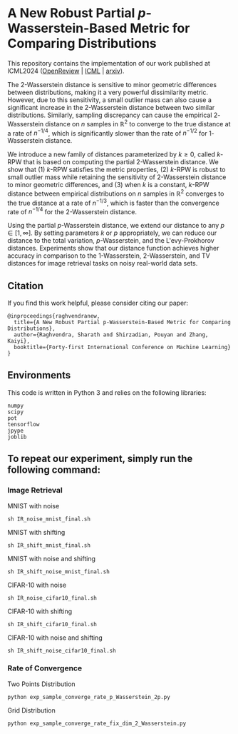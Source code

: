 # A New Robust Partial $p$-Wasserstein-Based Metric for Comparing Distributions

This repository contains the implementation of our work published at ICML2024 ([OpenReview](https://openreview.net/forum?id=opieUcKjPa) | [ICML](https://icml.cc/virtual/2024/poster/33067) | [arxiv](https://arxiv.org/abs/2405.03664)).

The $2$-Wasserstein distance is sensitive to minor geometric differences between distributions, making it a very powerful dissimilarity metric. However, due to this sensitivity, a small outlier mass can also cause a significant increase in the $2$-Wasserstein distance between two similar distributions. Similarly, sampling discrepancy can cause the empirical $2$-Wasserstein distance on $n$ samples in $\mathbb{R}^2$ to converge to the true distance at a rate of $n^{-1/4}$, which is significantly slower than the rate of $n^{-1/2}$ for $1$-Wasserstein distance.

We introduce a new family of distances parameterized by $k \ge 0$, called $k$-RPW that is based on computing the partial $2$-Wasserstein distance. We show that (1) $k$-RPW satisfies the metric properties, (2) $k$-RPW is robust to small outlier mass while retaining the sensitivity of $2$-Wasserstein distance to minor geometric differences, and (3) when $k$ is a constant, $k$-RPW distance between empirical distributions on $n$ samples in $\mathbb{R}^2$ converges to the true distance at a rate of $n^{-1/3}$, which is faster than the convergence rate of $n^{-1/4}$ for the $2$-Wasserstein distance.

Using the partial $p$-Wasserstein distance, we extend our distance to any $p \in [1,\infty]$.
By setting parameters $k$ or $p$ appropriately, we can reduce our distance to the total variation, $p$-Wasserstein, and the L\'evy-Prokhorov distances. Experiments show that our distance function achieves higher accuracy in comparison to the $1$-Wasserstein, $2$-Wasserstein, and TV distances for image retrieval tasks on noisy real-world data sets.

## Citation
If you find this work helpful, please consider citing our paper:

```
@inproceedings{raghvendranew,
  title={A New Robust Partial p-Wasserstein-Based Metric for Comparing Distributions},
  author={Raghvendra, Sharath and Shirzadian, Pouyan and Zhang, Kaiyi},
  booktitle={Forty-first International Conference on Machine Learning}
}
```

## Environments

This code is written in Python 3 and relies on the following libraries:
```
numpy
scipy
pot
tensorflow
jpype
joblib
```

## To repeat our experiment, simply run the following command:
### Image Retrieval
MNIST with noise 

```sh IR_noise_mnist_final.sh```

MNIST with shifting

```sh IR_shift_mnist_final.sh```

MNIST with noise and shifting

```sh IR_shift_noise_mnist_final.sh```

CIFAR-10 with noise

```sh IR_noise_cifar10_final.sh```

CIFAR-10 with shifting

```sh IR_shift_cifar10_final.sh```

CIFAR-10 with noise and shifting

```sh IR_shift_noise_cifar10_final.sh```

### Rate of Convergence
Two Points Distribution

```python exp_sample_converge_rate_p_Wasserstein_2p.py```

Grid Distribution

```python exp_sample_converge_rate_fix_dim_2_Wasserstein.py```